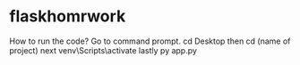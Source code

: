 # flaskhomrwork
How to run the code?
Go to command prompt. 
cd Desktop
then
cd (name of project)
next
venv\Scripts\activate
lastly
py app.py

